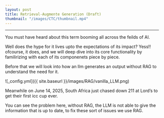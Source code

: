 ```yaml
---
layout: post
title: Retrieval-Augmente Generation (Draft)
thumbnail: "/images/CTC/thumbnail.mp4"
---
```


***
You must have heard about this term booming all across the feilds of AI.

Well does the hype for it lives upto the expectations of its impact? Yess!! ofcourse, it does, and we will deep dive into its core functionality by familirizing with each of its componenets piece by piece.

Before that we will look into how an llm generates an output without RAG to understand the need for it.

![_config.yml]({{ site.baseurl }}/images/RAG/vanilla_LLM.png)

Meanwhile on June 14, 2025, South Africa just chased down 211 at Lord’s to get their first icc cup ever.

You can see the problem here, without RAG, the LLM is not able to give the information that is up to date, to fix these sort of issues we use RAG.

